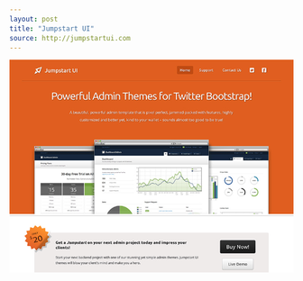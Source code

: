 ```yaml
---
layout: post
title: "Jumpstart UI"
source: http://jumpstartui.com
---
```


<img src="/screenshots/jumpstart-ui.jpg">
